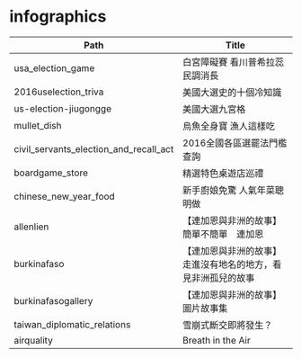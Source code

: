 # infographics

| Path | Title |
|----------------------------------------|--------------------------------------------------------------|
| usa_election_game | 白宮障礙賽 看川普希拉蕊民調消長 |
| 2016uselection_triva | 美國大選史的十個冷知識 |
| us-election-jiugongge | 美國大選九宮格 |
| mullet_dish | 烏魚全身寶 漁人這樣吃 |
| civil_servants_election_and_recall_act | 2016全國各區選罷法門檻查詢 |
| boardgame_store | 精選特色桌遊店巡禮 |
| chinese_new_year_food | 新手廚娘免驚 人氣年菜聰明做 |
| allenlien | 【連加恩與非洲的故事】簡單不簡單　連加恩 |
| burkinafaso | 【連加恩與非洲的故事】走進沒有地名的地方，看見非洲孤兒的故事 |
| burkinafasogallery | 【連加恩與非洲的故事】圖片故事集 |
| taiwan_diplomatic_relations | 雪崩式斷交即將發生？ |
| airquality | Breath in the Air |